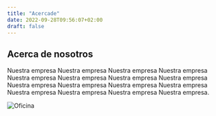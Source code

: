 ```yaml
---
title: "Acercade"
date: 2022-09-28T09:56:07+02:00
draft: false
---
```


## Acerca de nosotros

Nuestra empresa Nuestra empresa Nuestra empresa Nuestra empresa Nuestra empresa Nuestra empresa 
Nuestra empresa Nuestra empresa Nuestra empresa Nuestra empresa Nuestra empresa Nuestra empresa 
Nuestra empresa Nuestra empresa Nuestra empresa Nuestra empresa.

![Oficina](https://images.habimg.com/imgh/5060-4282310/acceso-con-todo-incluido-a-oficinas-en-torre-aragonia-alquiler-zaragoza_5060-img4282310-178297527G.jpg)